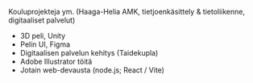 Kouluprojekteja ym. (Haaga-Helia AMK, tietjoenkäsittely & tietoliikenne, digitaaliset palvelut)

- 3D peli, Unity
- Pelin UI, Figma
- Digitaalisen palvelun kehitys (Taidekupla)
- Adobe Illustrator töitä
- Jotain web-devausta (node.js; React / Vite)
